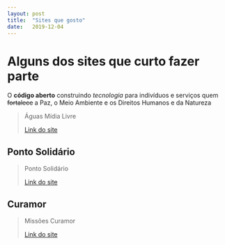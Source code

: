 ```yaml
---
layout: post
title:  "Sites que gosto"
date:   2019-12-04
---
```


# Alguns dos sites que curto fazer parte

O **código aberto** construindo _tecnologia_ para indivíduos e serviços quem ~~fortalece~~ a Paz, o Meio Ambiente e os Direitos Humanos e da Natureza 


> Águas Mídia Livre
>
> [Link do site](https://brasil.aguas.ml)


## Ponto Solidário

> Ponto Solidário
>
> [Link do site](https://pontosolidario.org.br)

## Curamor

> Missões Curamor
>
> [Link do site](https://curamor.com.br)


